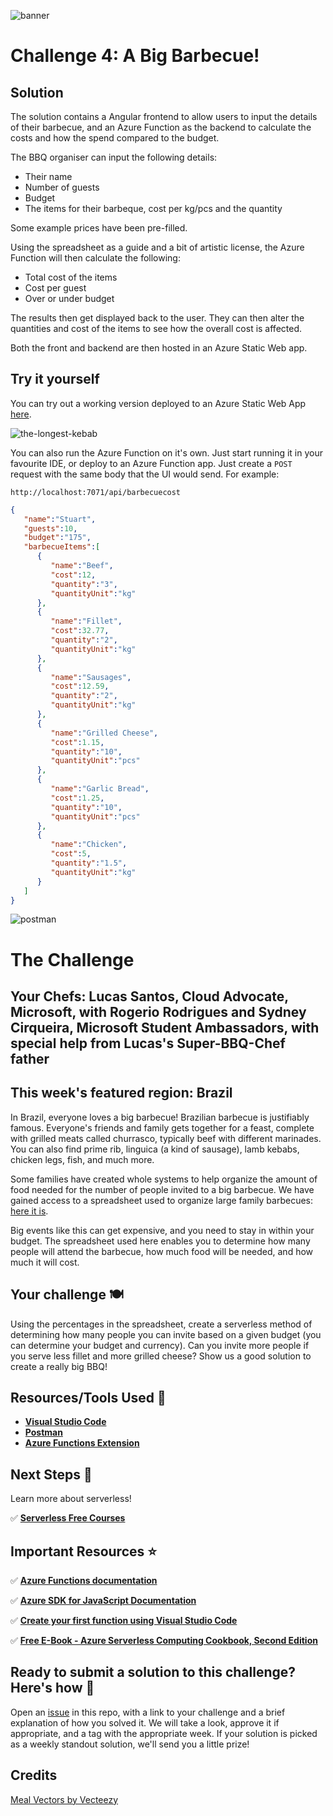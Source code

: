 ![banner](assets/banner-4.png)

# Challenge 4: A Big Barbecue!

## Solution
The solution contains a Angular frontend to allow users to input the details of their barbecue, and an Azure Function as the backend to calculate the costs and how the spend compared to the budget.

The BBQ organiser can input the following details:
* Their name
* Number of guests
* Budget
* The items for their barbeque, cost per kg/pcs and the quantity

Some example prices have been pre-filled.

Using the spreadsheet as a guide and a bit of artistic license, the Azure Function will then calculate the following:
* Total cost of the items
* Cost per guest
* Over or under budget

The results then get displayed back to the user. They can then alter the quantities and cost of the items to see how the overall cost is affected.

Both the front and backend are then hosted in an Azure Static Web app.

## Try it yourself
You can try out a working version deployed to an Azure Static Web App [here](http://www.bigbarbecue.cloud).

![the-longest-kebab](assets/a-big-barbeque.png)

You can also run the Azure Function on it's own. Just start running it in your favourite IDE, or deploy to an Azure Function app. Just create a `POST` request with the same body that the UI would send. For example:

`http://localhost:7071/api/barbecuecost`

```json
{
   "name":"Stuart",
   "guests":10,
   "budget":"175",
   "barbecueItems":[
      {
         "name":"Beef",
         "cost":12,
         "quantity":"3",
         "quantityUnit":"kg"
      },
      {
         "name":"Fillet",
         "cost":32.77,
         "quantity":"2",
         "quantityUnit":"kg"
      },
      {
         "name":"Sausages",
         "cost":12.59,
         "quantity":"2",
         "quantityUnit":"kg"
      },
      {
         "name":"Grilled Cheese",
         "cost":1.15,
         "quantity":"10",
         "quantityUnit":"pcs"
      },
      {
         "name":"Garlic Bread",
         "cost":1.25,
         "quantity":"10",
         "quantityUnit":"pcs"
      },
      {
         "name":"Chicken",
         "cost":5,
         "quantity":"1.5",
         "quantityUnit":"kg"
      }
   ]
}
```

![postman](assets/postman.png)

# The Challenge

## Your Chefs: Lucas Santos, Cloud Advocate, Microsoft, with Rogerio Rodrigues and Sydney Cirqueira, Microsoft Student Ambassadors, with special help from Lucas's Super-BBQ-Chef father

## This week's featured region: Brazil

In Brazil, everyone loves a big barbecue! Brazilian barbecue is justifiably famous. Everyone's friends and family gets together for a feast, complete with grilled meats called churrasco, typically beef with different marinades. You can also find prime rib, linguica (a kind of sausage), lamb kebabs, chicken legs, fish, and much more.

Some families have created whole systems to help organize the amount of food needed for the number of people invited to a big barbecue. We have gained access to a spreadsheet used to organize large family barbecues: [here it is](assets/bbq-spreadsheet.xlsx).

Big events like this can get expensive, and you need to stay in within your budget. The spreadsheet used here enables you to determine how many people will attend the barbecue, how much food will be needed, and how much it will cost.

## Your challenge 🍽

Using the percentages in the spreadsheet, create a serverless method of determining how many people you can invite based on a given budget (you can determine your budget and currency). Can you invite more people if you serve less fillet and more grilled cheese? Show us a good solution to create a really big BBQ!

## Resources/Tools Used 🚀

-   **[Visual Studio Code](https://code.visualstudio.com/?WT.mc_id=academic-10922-cxa)**
-   **[Postman](https://www.getpostman.com/downloads/)**
-   **[Azure Functions Extension](https://marketplace.visualstudio.com/items?itemName=ms-azuretools.vscode-azurefunctions&WT.mc_id=academic-10922-cxa)**

## Next Steps 🏃

Learn more about serverless!

  ✅ **[Serverless Free Courses](https://docs.microsoft.com/learn/browse/?term=azure%20functions&WT.mc_id=academic-10922-cxa)**

## Important Resources ⭐️

  ✅ **[Azure Functions documentation](https://docs.microsoft.com/azure/azure-functions/?WT.mc_id=academic-10922-cxa)**

  ✅ **[Azure SDK for JavaScript Documentation](https://docs.microsoft.com/azure/javascript/?WT.mc_id=academic-10922-cxa)**

  ✅ **[Create your first function using Visual Studio Code](https://docs.microsoft.com/azure/azure-functions/functions-create-first-function-vs-code?WT.mc_id=academic-10922-cxa)**

  ✅ **[Free E-Book - Azure Serverless Computing Cookbook, Second Edition](https://azure.microsoft.com/resources/azure-serverless-computing-cookbook/?WT.mc_id=academic-10922-cxa)**

## Ready to submit a solution to this challenge? Here's how 🚀

Open an [issue](https://github.com/microsoft/Seasons-of-Serverless/issues/new?assignees=&labels=&template=seasons-of-serverless-solution.md&title=Solution) in this repo, with a link to your challenge and a brief explanation of how you solved it. We will take a look, approve it if appropriate, and a tag with the appropriate week. If your solution is picked as a weekly standout solution, we'll send you a little prize!
## Credits

<a href="https://www.vecteezy.com/free-vector/meal">Meal Vectors by Vecteezy</a>
